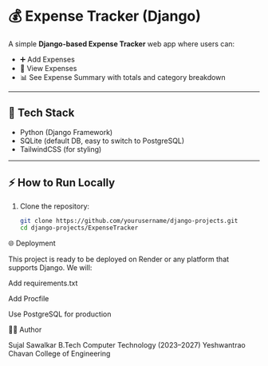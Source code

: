 # 💰 Expense Tracker (Django)

A simple **Django-based Expense Tracker** web app where users can:
- ➕ Add Expenses  
- 👀 View Expenses  
- 📊 See Expense Summary with totals and category breakdown  

---

## 🚀 Tech Stack
- Python (Django Framework)  
- SQLite (default DB, easy to switch to PostgreSQL)  
- TailwindCSS (for styling)

---

## ⚡ How to Run Locally
1. Clone the repository:
   ```bash
   git clone https://github.com/yourusername/django-projects.git
   cd django-projects/ExpenseTracker

🌐 Deployment

This project is ready to be deployed on Render or any platform that supports Django.
We will:

Add requirements.txt

Add Procfile

Use PostgreSQL for production

👨‍💻 Author

Sujal Sawalkar
B.Tech Computer Technology (2023–2027)
Yeshwantrao Chavan College of Engineering
